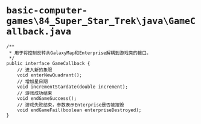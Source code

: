 # `basic-computer-games\84_Super_Star_Trek\java\GameCallback.java`

```
/**
 * 用于将控制反转从GalaxyMap和Enterprise解耦到游戏类的接口。
 */
public interface GameCallback {
    // 进入新的象限
    void enterNewQuadrant();
    // 增加星日期
    void incrementStardate(double increment);
    // 游戏成功结束
    void endGameSuccess();
    // 游戏失败结束，参数表示Enterprise是否被摧毁
    void endGameFail(boolean enterpriseDestroyed);
}
```